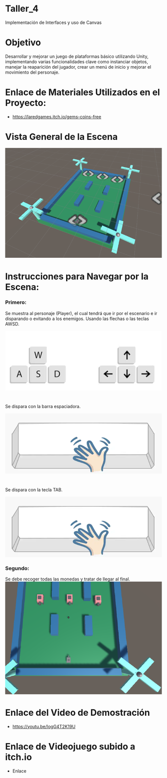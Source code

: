 # Taller_4
Implementación de Interfaces y uso de Canvas
# Objetivo
Desarrollar y mejorar un juego de plataformas básico utilizando Unity, implementando varias funcionalidades clave como instanciar objetos, manejar la reaparición del jugador, crear un menú de inicio y mejorar el movimiento del personaje.
# Enlace de Materiales Utilizados en el Proyecto:
- https://laredgames.itch.io/gems-coins-free
# Vista General de la Escena
![Imagen](https://github.com/DeividN21/Taller_3/blob/main/TanqueE.png?raw=true)
# Instrucciones para Navegar por la Escena:
### Primero:
Se muestra al personaje (Player), el cual tendrá que ir por el escenario e ir disparando o evitando a los enemigos. Usando las flechas o las teclas AWSD.

![Imagen](https://github.com/DeividN21/Taller_2/blob/main/Instrucciones1.png?raw=true)
#
Se dispara con la barra espaciadora.

![Imagen](https://github.com/DeividN21/Taller_3/blob/main/Tanque3.png?raw=true)
#
Se dispara con la tecla TAB.

![Imagen](https://github.com/DeividN21/Taller_3/blob/main/Tanque3.png?raw=true)
### Segundo:
Se debe recoger todas las monedas y tratar de llegar al final.
![Imagen](https://github.com/DeividN21/Taller_3/blob/main/Tanque2.png?raw=true)

# Enlace del Video de Demostración
- https://youtu.be/logG4T2K19U

# Enlace de Videojuego subido a itch.io
- Enlace

